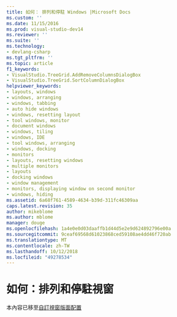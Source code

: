 ```yaml
---
title: 如何： 排列和停駐 Windows |Microsoft Docs
ms.custom: ''
ms.date: 11/15/2016
ms.prod: visual-studio-dev14
ms.reviewer: ''
ms.suite: ''
ms.technology:
- devlang-csharp
ms.tgt_pltfrm: ''
ms.topic: article
f1_keywords:
- VisualStudio.TreeGrid.AddRemoveColumnsDialogBox
- VisualStudio.TreeGrid.SortColumnDialogBox
helpviewer_keywords:
- layouts, windows
- windows, arranging
- windows, tabbing
- auto hide windows
- windows, resetting layout
- tool windows, monitor
- document windows
- windows, tiling
- windows, IDE
- tool windows, arranging
- windows, docking
- monitors
- layouts, resetting windows
- multiple monitors
- layouts
- docking windows
- window management
- monitors, displaying window on second monitor
- windows, hiding
ms.assetid: 6a68f761-4589-4634-b39d-311fc46309aa
caps.latest.revision: 35
author: mikeblome
ms.author: mblome
manager: douge
ms.openlocfilehash: 1a4e0e0d03daaffb1d44d5e2e9d624892796e00a
ms.sourcegitcommit: 9ceaf69568d61023868ced59108ae4dd46f720ab
ms.translationtype: MT
ms.contentlocale: zh-TW
ms.lasthandoff: 10/12/2018
ms.locfileid: "49278534"
---
```

# <a name="how-to-arrange-and-dock-windows"></a>如何：排列和停駐視窗
本內容已移至[自訂視窗版面配置](../ide/customizing-window-layouts-in-visual-studio.md)
